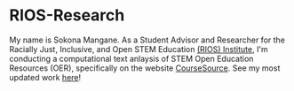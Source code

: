 # RIOS-Research
 My name is Sokona Mangane. As a Student Advisor and Researcher for the Racially Just, Inclusive, and Open STEM Education [(RIOS) Institute](https://qubeshub.org/community/groups/rios), I'm conducting a 
 computational text anlaysis of STEM Open Education Resources (OER), specifically on the website [CourseSource](https://qubeshub.org/community/groups/coursesource/). See my most updated work [here](https://github.com/smsokona/RIOS-Research/blob/master/TextAnalysisEDA.html)!
